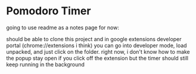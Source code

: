 # Pomodoro Timer
going to use readme as a notes page for now:

should be able to clone this project and in google extensions developer portal (chrome://extensions i think) you can go into developer mode, load unpacked, and just click on the folder. right now, i don't know how to make the popup stay open if you click off the extension but the timer should still keep running in the background
